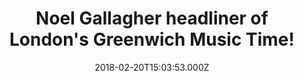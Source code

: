 ---
campaign-uuid: "c-43be0beb-fd1f-4f88-b9bb-90232aff83e7"
type: "Preview"
category: "Tickets"
date: "2018-02-20T15:03:53.000Z"
end-date: "2018-05-31T23:59:00.000Z"
disable-form: false
is_promoted: false
has_entry_page: false
title: "Noel Gallagher headliner of London's Greenwich Music Time!"
competition-description: "The rumours are true… and we can finally reveal that Noel\
  \ Gallagher has been confirmed as the headliner of London’s Greenwich Music Time\
  \ festival 2018. The outdoor festival well known amongst music fans in south east\
  \ London, will be held at The Old Royal Naval College from July 5 to 8 this year!\r\
  \nThe musician and the former Oasis star will be playing at the event on Saturday\
  \ night the 7th of July. \r\n<p>Tickets go on sale February 23rd so… If you don't\
  \ want to miss him live, get them before they're sold out!</p>"
banner-img: "https://assets.expresslyapp.com/asset-0cbbdd8c-66e9-4674-b4d6-62b0a43d2e10.jpg"
logo-left-href: "https://www.tickx.co.uk/"
logo-left-image: "https://assets.expresslyapp.com/80c167db-20f6-48c0-b3af-cacfe885e812-thumb.png"
logo-left-title: "tickx"
has-winner: false
---
